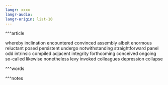 ```yaml
---
langr: xxxx
langr-audio: 
langr-origin: list-10
---
```


^^^article

whereby 
 inclination 
 encountered 
 convinced 
 assembly 
 albeit 
 enormous 
 reluctant 
 posed 
 persistent 
 undergo 
 notwithstanding 
 straightforward 
 panel 
 odd 
 intrinsic 
 compiled 
 adjacent 
 integrity 
 forthcoming 
 conceived 
 ongoing 
 so-called 
 likewise 
 nonetheless 
 levy 
 invoked 
 colleagues 
 depression 
 collapse 


^^^words



^^^notes
